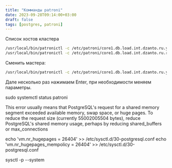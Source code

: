 ```yaml
---
title: "Комманды patroni"
date: 2023-09-28T09:14:00+03:00
draft: false
tags: [postgres, patroni]
---
```

Список хостов кластера
```sh
/usr/local/bin/patronictl -c /etc/patroni/core1.db.load.int.dzanto.ru.yml list
/usr/local/bin/patronictl -c /etc/patroni/core1.db.load.int.dzanto.ru.ru edit-config
```
Сменить мастера:
```sh
/usr/local/bin/patronictl -c /etc/patroni/core1.db.load.int.dzanto.ru.yml switchover
```
Дале несколько раз нажимаем Enter, при необходимости меняем параметры.

sudo systemctl status patroni


This error usually means that PostgreSQL's request for a shared memory segment exceeded available memory, swap space, or huge pages. To reduce the request size (currently 55002005504 bytes), reduce PostgreSQL's shared memory usage, perhaps by reducing shared_buffers or max_connections


echo 'vm.nr_hugepages = 26404' >> /etc/sysctl.d/30-postgresql.conf
echo 'vm.nr_hugepages_mempolicy = 26404' >> /etc/sysctl.d/30-postgresql.conf

sysctl -p --system